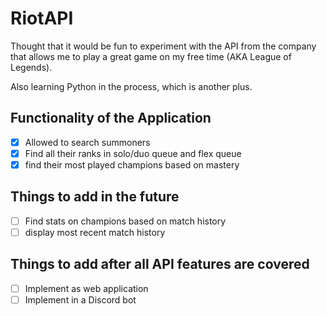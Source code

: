 # RiotAPI

Thought that it would be fun to experiment with the API from the company that allows me to play a great game on my free time
(AKA League of Legends).

Also learning Python in the process, which is another plus.

## Functionality of the Application

- [x] Allowed to search summoners
- [x] Find all their ranks in solo/duo queue and flex queue
- [x] find their most played champions based on mastery

## Things to add in the future

- [ ] Find stats on champions based on match history
- [ ] display most recent match history

## Things to add after all API features are covered

- [ ] Implement as web application
- [ ] Implement in a Discord bot
